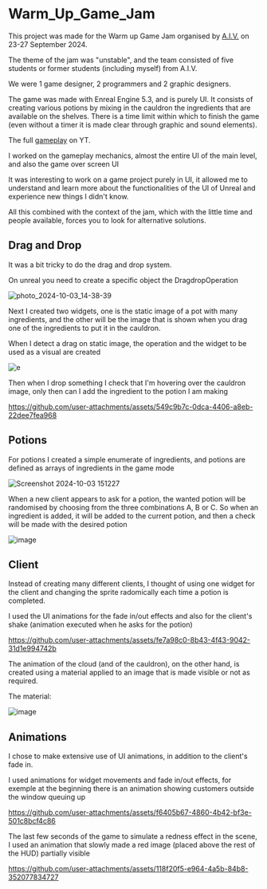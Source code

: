 # Warm_Up_Game_Jam
 
This project was made for the Warm up Game Jam organised by [A.I.V.](https://www.aiv01.it/) on 23-27 September 2024.

The theme of the jam was "unstable", and the team consisted of five students or former students (including myself) from A.I.V. 

We were 1 game designer, 2 programmers and 2 graphic designers.

The game was made with Enreal Engine 5.3, and is purely UI. It consists of creating various potions by mixing in the cauldron the ingredients that are available on the shelves. There is a time limit within which to finish the game (even without a timer it is made clear through graphic and sound elements).

The full [gameplay](https://www.youtube.com/watch?v=6nqEMh_2uyo) on YT.

I worked on the gameplay mechanics, almost the entire UI of the main level, and also the game over screen UI

It was interesting to work on a game project purely in UI, it allowed me to understand and learn more about the functionalities of the UI of Unreal and experience new things I didn't know.

All this combined with the context of the jam, which with the little time and people available, forces you to look for alternative solutions.

## Drag and Drop

It was a bit tricky to do the drag and drop system.

On unreal you need to create a specific object the DragdropOperation

![photo_2024-10-03_14-38-39](https://github.com/user-attachments/assets/8723ee71-69bd-4983-ab11-8fc5ee8883d5)

Next I created two widgets, one is the static image of a pot with many ingredients, and the other will be the image that is shown when you drag one of the ingredients to put it in the cauldron.

When I detect a drag on static image, the operation and the widget to be used as a visual are created

![e](https://github.com/user-attachments/assets/82a9f648-132d-4740-8061-e5ab027f22f7)

Then when I drop something I check that I'm hovering over the cauldron image, only then can I add the ingredient to the potion I am making


https://github.com/user-attachments/assets/549c9b7c-0dca-4406-a8eb-22dee7fea968





## Potions

For potions I created a simple enumerate of ingredients, and potions are defined as arrays of ingredients in the game mode

![Screenshot 2024-10-03 151227](https://github.com/user-attachments/assets/ae7eaf79-df54-4d81-b1c9-3901d5423968)

When a new client appears to ask for a potion, the wanted potion will be randomised by choosing from the three combinations A, B or C. So when an ingredient is added, it will be added to the current potion, and then a check will be made with the desired potion

![image](https://github.com/user-attachments/assets/49bd0ff3-24d8-4b22-bb8c-c42f2df151eb)


## Client

Instead of creating many different clients, I thought of using one widget for the client and changing the sprite radomically each time a potion is completed.

I used the UI animations for the fade in/out effects and also for the client's shake (animation executed when he asks for the potion)



https://github.com/user-attachments/assets/fe7a98c0-8b43-4f43-9042-31d1e994742b



The animation of the cloud (and of the cauldron), on the other hand, is created using a material applied to an image that is made visible or not as required.

The material:

![image](https://github.com/user-attachments/assets/64ae57fc-7c0b-4e46-b512-ce6204dfb555)

## Animations

I chose to make extensive use of UI animations, in addition to the client's fade in. 

I used animations for widget movements and fade in/out effects, for exemple at the beginning there is an animation showing customers outside the window queuing up



https://github.com/user-attachments/assets/f6405b67-4860-4b42-bf3e-501c8bcf4c86

The last few seconds of the game to simulate a redness effect in the scene, I used an animation that slowly made a red image (placed above the rest of the HUD) partially visible

https://github.com/user-attachments/assets/118f20f5-e964-4a5b-84b8-352077834727


